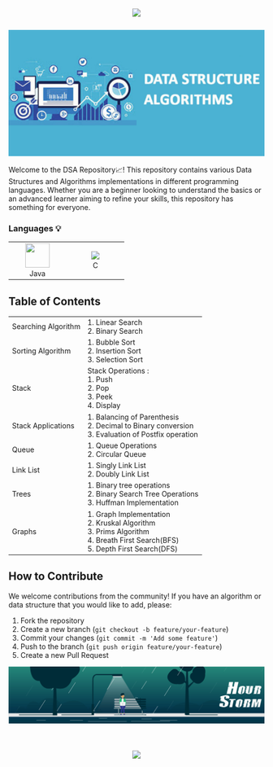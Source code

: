 <h1 align="center">
    <img src="https://readme-typing-svg.herokuapp.com/?font=Righteous&size=35&center=true&color=c8f707&vCenter=true&width=500&height=70&duration=4000&lines=Data+Structures+Algorithms"/>
</h1>

<p align="center">
  <img src="https://github.com/hiteshpatil2005/Data-Structures-Algorithm/blob/main/img/New%20Project%20(11)(130).jpg" alt="DSA Repository">
</p>

Welcome to the DSA Repository📈! This repository contains various Data Structures and Algorithms implementations in different programming languages. Whether you are a beginner looking to understand the basics or an advanced learner aiming to refine your skills, this repository has something for everyone.<br>
### Languages 💡
  <table>
    <tr>
        <td align="center" width="100">
            <a href="https://skillicons.dev">
            <img src="https://github.com/duyu09/Duyu09/assets/92843163/9fd67c91-6e7d-42fc-b588-86e506676d14" width="48" height="48" />
            </a>
            <br>Java
        </td>
        <td align="center" width="100">
            <a href="https://skillicons.dev">
            <img src="https://skillicons.dev/icons?i=c" />
            </a>
            <br>C
        </td>
  </tr>
  </table>
  
## Table of Contents
<table>
  <tr>
    <td>Searching Algorithm</td>
    <td>1. Linear Search <br> 2. Binary Search</td>
  </tr>
  <tr>
    <td>Sorting Algorithm</td>
    <td>1. Bubble Sort <br> 2. Insertion Sort <br> 3. Selection Sort</td>
  </tr>
  <tr>
    <td>Stack</td>
    <td>Stack Operations :<br> 1. Push <br> 2. Pop <br> 3. Peek <br> 4. Display</td>
  </tr>
  <tr>
    <td>Stack Applications</td>
    <td>1. Balancing of Parenthesis <br>2. Decimal to Binary conversion <br> 3. Evaluation of Postfix operation</td>
  </tr>
  <tr>
    <td>Queue</td>
    <td>1. Queue Operations <br> 2. Circular Queue</td>
  </tr>
  <tr>
    <td>Link List</td>
    <td>1. Singly Link List <br> 2. Doubly Link List</td>
  </tr>
  <tr>
    <td>Trees</td>
    <td>1. Binary tree operations <br> 2. Binary Search Tree Operations <br> 3. Huffman Implementation</td>
  </tr>
  <tr>
    <td>Graphs</td>
    <td>1. Graph Implementation <br> 2. Kruskal Algorithm <br> 3. Prims Algorithm <br> 4. Breath First Search(BFS) <br> 5. Depth First Search(DFS)</td>
  </tr>
</table>


## How to Contribute
We welcome contributions from the community! If you have an algorithm or data structure that you would like to add, please:
1. Fork the repository
2. Create a new branch (`git checkout -b feature/your-feature`)
3. Commit your changes (`git commit -m 'Add some feature'`)
4. Push to the branch (`git push origin feature/your-feature`)
5. Create a new Pull Request

<p align="center">
  <img src="https://github.com/hiteshpatil2005/hiteshpatil2005/blob/main/Assest/HourStorm.gif">
</p>
<h1 align="center">
    <img src="https://readme-typing-svg.herokuapp.com/?font=Righteous&size=35&color=c8f707&center=true&vCenter=true&width=500&height=70&duration=4000&lines=😊+HAPPY+CODING+😊"/>
</h1>
